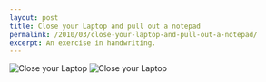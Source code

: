 ```yaml
---
layout: post
title: Close your Laptop and pull out a notepad
permalink: /2010/03/close-your-laptop-and-pull-out-a-notepad/
excerpt: An exercise in handwriting.
---
```



![Close your Laptop](http://www.edwardbenson.com/images/posts/cyl1.jpg)
![Close your Laptop](http://www.edwardbenson.com/images/posts/cyl2.jpg)

